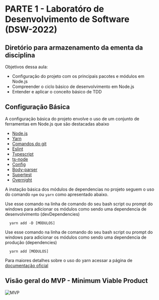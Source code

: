 # PARTE 1 - Laboratóro de Desenvolvimento de Software (DSW-2022)

## Diretório para armazenamento da ementa da disciplina

Objetivos dessa aula:
- Configuração do projeto com os principais pacotes e módulos em Node.js
- Compreender o ciclo básico de desenvolvimento em Node.js
- Entender e aplicar o conceito básico de TDD



## Configuração Básica
A configuração básica do projeto envolve o uso de um conjunto de ferramentas em Node.js que são destacadas abaixo
- [Node.js](https://nodejs.dev/en/)
- [Yarn](https://yarnpkg.com/)
- [Comandos do git](https://gist.github.com/leocomelli/2545add34e4fec21ec16)
- [Eslint](https://eslint.org/)
- [Typescript](https://www.typescriptlang.org/)
- [ts-node](https://typestrong.org/ts-node/)
- [Config](https://github.com/node-config/node-config)
- [Body-parser](https://github.com/expressjs/body-parser)
- [Supertest](https://github.com/visionmedia/supertest)
- [Overnight](https://github.com/seanpmaxwell/overnight/tree/master)

A instação básica dos módulos de dependencias no projeto seguem o uso do comando `npm` ou `yarn` como apresentado abaixo.

Use esse comando na linha de comando do seu bash script ou prompt do windows para adicionar os módulos como sendo uma dependencia de desenvolvimento (devDependencies)

```
  yarn add -D [MÓDULOS]
```

Use esse comando na linha de comando do seu bash script ou prompt do windows para adicionar os módulos como sendo uma dependencia de produção (dependencies)

```
  yarn add [MÓDULOS]
```

Para maiores detalhes sobre o uso do yarn acessar a página de [documentação oficial ](https://classic.yarnpkg.com/lang/en/docs/usage/)

## Visão geral do MVP - Minimum Viable Product

![MVP](https://github.com/aceiro/fatec-dsw-2022/tree/aula02.done.step1/diagrams/disciplinas-desenhos-dsw-2022.drawio.png)
